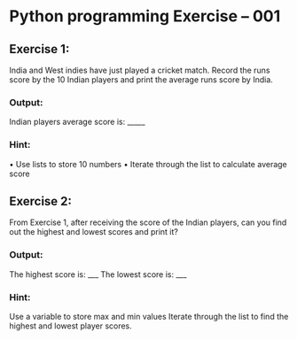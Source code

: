 # Python programming Exercise – 001


## Exercise 1:

India and West indies have just played a cricket match. Record the runs score by the 10 Indian players and print the average runs score by India. 

### Output:
Indian players average score is: _____

### Hint: 
•	Use lists to store 10 numbers 
•	Iterate through the list to calculate average score 


## Exercise 2:

From Exercise 1, after receiving the score of the Indian players, can you find out the highest and lowest scores and print it?

### Output: 
The highest score is: ___
The lowest score is: ___

### Hint:
Use a variable to store max and min values
Iterate through the list to find the highest and lowest player scores.
 
